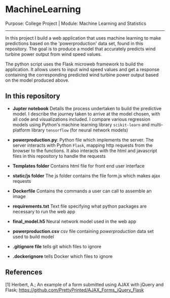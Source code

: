 # MachineLearning
Purpose: College Project | Module: Machine Learning and Statistics
***
In this project I build a web application that uses machine learning to make predictions based on the 'powerproduction' data set, found in this repository. The goal is to produce a model that accurately predicts wind turbine power output from wind speed values. 

The python script uses the Flask microweb framework to build the application. It allows users to input wind speed values and get a response containing the corresponding predicted wind turbine power output based on the model produced above.

## In this repository

* **Jupter notebook** Details the process undertaken to build the predictive model. I describe the journey taken to arrive at the model chosen, with all code and visualizations included. I compare various regression models using Python's machine learning library `scikit-learn` and multi-platform library `tensorflow` (for neural network models)

* **powerproduction.py**: Python file which implements the server. The server interacts with Python `Flask`, mapping http requests from the browser to the functions. It also interacts with the html and javascript files in this repository to handle the requests

* **Templates folder** Contains html file for front end user interface

* **static/js folder** The js folder contains the file form.js which makes ajax requests

* **Dockerfile** Contains the commands a user can call to assemble an image

* **requirements.txt** Text file specifying what python packages are necessary to run the web app

* **final_model.h5** Neural network model used in the web app

* **powerproduction.csv** csv file containing *powerproduction* data set used to build model

* **.gitignore file** tells git which files to ignore 

* **.dockerignore** tells Docker which files to ignore


## References
[1] Herbert, A.; An example of a form submitted using AJAX with jQuery and Flask; https://github.com/PrettyPrinted/AJAX_Forms_jQuery_Flask
